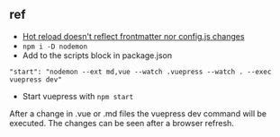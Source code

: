 ## ref 
- [Hot reload doesn't reflect frontmatter nor config.js changes](https://github.com/vuejs/vuepress/issues/1283#issuecomment-629849407)
- ```npm i -D nodemon```
- Add to the scripts block in package.json
```
"start": "nodemon --ext md,vue --watch .vuepress --watch . --exec vuepress dev"
```
- Start vuepress with ```npm start```

After a change in .vue or .md files the vuepress dev command will be executed. The changes can be seen after a browser refresh.